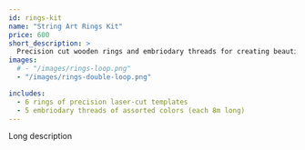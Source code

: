 ```yaml
---
id: rings-kit
name: "String Art Rings Kit"
price: 600
short_description: >
  Precision cut wooden rings and embriodary threads for creating beautiful string art. 
images:
  # - "/images/rings-loop.png"
  - "/images/rings-double-loop.png" 

includes:
  - 6 rings of precision laser-cut templates
  - 5 embriodary threads of assorted colors (each 8m long)
---
```


Long description